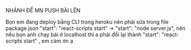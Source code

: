 NHÁNH ĐỂ MN PUSH BÀI LÊN

Bọn em đang deploy bằng CLI trong heroku nên phải sửa trong file package.json  "start": "react-scripts start" -> "start": "node server.js", 
nên nếu bọn anh chạy bài ở localhost thì a phải đổi lại thành "start": "react-scripts start" , em cảm ơn ạ
